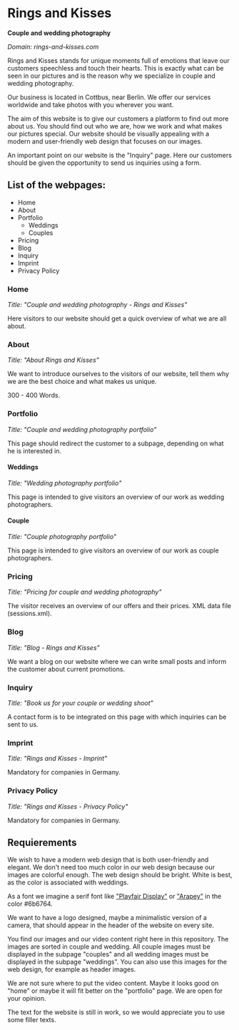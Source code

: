# Rings and Kisses
**Couple and wedding photography**

*Domain: rings-and-kisses.com*

Rings and Kisses stands for unique moments full of emotions that leave our customers speechless and touch their hearts. This is exactly what can be seen in our pictures and is the reason why we specialize in couple and wedding photography.

Our business is located in Cottbus, near Berlin. We offer our services worldwide and take photos with you wherever you want.

The aim of this website is to give our customers a platform to find out more about us. You should find out who we are, how we work and what makes our pictures special. Our website should be visually appealing with a modern and user-friendly web design that focuses on our images.

An important point on our website is the "Inquiry" page. Here our customers should be given the opportunity to send us inquiries using a form.

## List of the webpages:
* Home
* About
* Portfolio
  * Weddings
  * Couples
* Pricing
* Blog
* Inquiry
* Imprint
* Privacy Policy

### Home
*Title: "Couple and wedding photography - Rings and Kisses"*

Here visitors to our website should get a quick overview of what we are all about.

### About
*Title: "About Rings and Kisses"*

We want to introduce ourselves to the visitors of our website, tell them why we are the best choice and what makes us unique.

300 - 400 Words.

### Portfolio
*Title: "Couple and wedding photography portfolio"*

This page should redirect the customer to a subpage, depending on what he is interested in.

#### Weddings
*Title: "Wedding photography portfolio"*

This page is intended to give visitors an overview of our work as wedding photographers.

#### Couple
*Title: "Couple photography portfolio"*

This page is intended to give visitors an overview of our work as couple photographers.

### Pricing
*Title: "Pricing for couple and wedding photography"*

The visitor receives an overview of our offers and their prices.
XML data file (sessions.xml).

### Blog
*Title: "Blog - Rings and Kisses"*

We want a blog on our website where we can write small posts and inform the customer about current promotions.

### Inquiry
*Title: "Book us for your couple or wedding shoot"*

A contact form is to be integrated on this page with which inquiries can be sent to us.

### Imprint
*Title: "Rings and Kisses - Imprint"*

Mandatory for companies in Germany.

### Privacy Policy
*Title: "Rings and Kisses - Privacy Policy"*

Mandatory for companies in Germany.

## Requierements

We wish to have a modern web design that is both user-friendly and elegant. We don't need too much color in our web design because our images are colorful enough.
The web design should be bright. White is best, as the color is associated with weddings.

As a font we imagine a serif font like ["Playfair Display"](https://fonts.google.com/specimen/Playfair+Display?query=Playfa) or ["Arapey"](https://fonts.google.com/specimen/Arapey?query=Arap) in the color #6b6764.

We want to have a logo designed, maybe a minimalistic version of a camera, that should appear in the header of the website on every site.

You find our images and our video content right here in this repository. The images are sorted in couple and wedding. All couple images must be displayed in the subpage "couples" and all wedding images must be displayed in the subpage "weddings". You can also use this images for the web design, for example as header images.   

We are not sure where to put the video content. Maybe it looks good on "home" or maybe it will fit better on the "portfolio" page. We are open for your opinion.

The text for the website is still in work, so we would appreciate you to use some filler texts.
